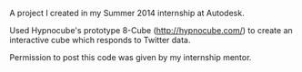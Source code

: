 A project I created in my Summer 2014 internship at Autodesk.

Used Hypnocube's prototype 8-Cube (http://hypnocube.com/) to create an interactive cube which responds to Twitter data.

Permission to post this code was given by my internship mentor.
